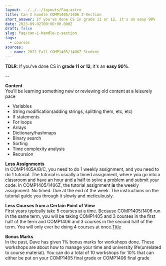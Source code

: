 ```yaml
---
layout: ../../../layouts/Faq.astro
title: Can I handle COMP1405/1406 Z-Section
short_answer: If you've done CS in grade 11 or 12, it's an easy 90%
date: 2023-09-02T00:00:00.000Z
draft: false
slug: faq/can-i-handle-z-section
tags:
  - courses
sources:
  - name: 2022 Fall COMP1405/1406Z Student
---
```


**TDLR**: If you've done CS in **grade 11 or 12**, it's an **easy 90%**.

--

**Content**\
You'll be learning something new or reviewing old content at a leisurely pace
- Variables
- String modification(adding strings, splitting them, etc, etc)
- If statements
- For loops
- Arrays
- Dictionary/hashmaps
- Binary search
- Sorting
- Time complexity analysis
- Recursion

**Less Assignments**\
In COMP1405A/B/C, you need to do 1 weekly assignment, and you need to do 1 tutorial. The tutorial is usually a timed assignment, where you go into a classroom and have an hour and a half to solve a problem and submit your code. In COMP1405/1406Z, the tutorial assignment **is** the weekly assignment. No timed. Due at the end of the week. The instructions on the tutorial guide you through it slowly and meticulously.

**Less Courses from a Certain Point of View**\
First years typically take 5 courses at a time. Because COMP1405/1406 run in the same term, you will be taking COMP1405 and 3 courses in the first half of the term and COMP1406 and 3 courses in the second half of the term. You will only ever be doing 4 courses at once.[Title](can-i-handle-z-section.md)

**Bonus Marks**\
In the past, Dave has given 1% bonus marks for workshops done. These workshops are about how to manage your time and university life(unrelated to course material). You can do a total of 10 workshops for 10% that can either be put on your COMP1405 final grade or COMP1406 final grade